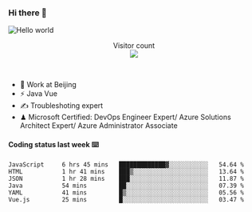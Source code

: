 ### Hi there 👋

<img src="https://raw.githubusercontent.com/sagar-viradiya/sagar-viradiya/master/resources/banner.png" alt="Hello world">
<p align="center"> 
  Visitor count<br/>
  <img src="https://profile-counter.glitch.me/youszoe/count.svg" />
</p>
<br/>

- 🍻 Work at Beijing 
- ⚡ Java Vue
- ✍️ Troubleshoting expert
- ♟  Microsoft Certified: DevOps Engineer Expert/ Azure Solutions Architect Expert/ Azure Administrator Associate

#### Coding status last week ⌨️

<!--START_SECTION:waka-->

```text
JavaScript     6 hrs 45 mins   █████████████▓░░░░░░░░░░░   54.64 %
HTML           1 hr 41 mins    ███▒░░░░░░░░░░░░░░░░░░░░░   13.64 %
JSON           1 hr 28 mins    ███░░░░░░░░░░░░░░░░░░░░░░   11.87 %
Java           54 mins         ██░░░░░░░░░░░░░░░░░░░░░░░   07.39 %
YAML           41 mins         █▒░░░░░░░░░░░░░░░░░░░░░░░   05.56 %
Vue.js         25 mins         █░░░░░░░░░░░░░░░░░░░░░░░░   03.47 %
```

<!--END_SECTION:waka-->

<br/>
<center><img src="http://ghchart.rshah.org/409ba5/yousazoe" alt="" /></center>


